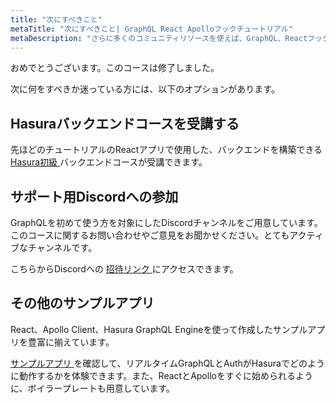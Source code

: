 ```yaml
---
title: "次にすべきこと"
metaTitle: "次にすべきこと| GraphQL React Apolloフックチュートリアル"
metaDescription: "さらに多くのコミュニティリソースを使えば、GraphQL、Reactフック、バックエンドについてより深く学ぶことができます。Discordチャンネルに参加すればサポートを受けることができます。"
---
```


おめでとうございます。このコースは修了しました。

次に何をすべきか迷っている方には、以下のオプションがあります。

## Hasuraバックエンドコースを受講する
先ほどのチュートリアルのReactアプリで使用した、バックエンドを構築できる [ Hasura初級 ](https://hasura.io/learn/graphql/hasura/introduction/) バックエンドコースが受講できます。

## サポート用Discordへの参加
GraphQLを初めて使う方を対象にしたDiscordチャンネルをご用意しています。このコースに関するお問い合わせやご意見をお聞かせください。とてもアクティブなチャンネルです。

こちらからDiscordへの [ 招待リンク ](https://discord.com/invite/hasura) にアクセスできます。

## その他のサンプルアプリ
React、Apollo Client、Hasura GraphQL Engineを使って作成したサンプルアプリを豊富に揃えています。

[ サンプルアプリ ](https://hasura.io/sample-apps) を確認して、リアルタイムGraphQLとAuthがHasuraでどのように動作するかを体験できます。また、ReactとApolloをすぐに始められるように、ボイラープレートも用意しています。